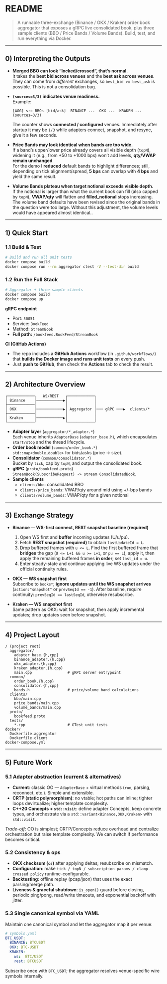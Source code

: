 # README

> A runnable three-exchange (Binance / OKX / Kraken) order book aggregator that exposes a gRPC live consolidated book, plus three sample clients (BBO / Price Bands / Volume Bands). 
> Build, test, and run everything via Docker.

---
## 0) Interpreting the Outputs

- **Merged BBO can look “locked/crossed”, that’s normal.**  
  It takes the **best bid across venues** and the **best ask across venues**. They can come from *different* exchanges, so `best_bid >= best_ask` is possible. This is not a consolidation bug.

- **`(sources=3/3)` indicates venue readiness.**  
  Example:
  ```
  [AGG] src BBOs [bid/ask]  BINANCE ...  OKX ...  KRAKEN ...  (sources=3/3)
  ```
  The counter shows **connected / configured** venues. Immediately after startup it may be `1/3` while adapters connect, snapshot, and resync, give it a few seconds.

- **Price Bands may look identical when bands are too wide.**  
  If a band’s upper/lower price already covers all visible depth (`topN`), widening it (e.g., from +50 to +1000 bps) won’t add levels, **qty/VWAP remain unchanged**.  
  For the demo I **reduced** default bands to highlight differences; still, depending on tick alignment/spread, **5 bps** can overlap with **4 bps** and yield the same result.

- **Volume Bands plateau when target notional exceeds visible depth.**  
  If the notional is larger than what the current book can fill (also capped by `topN`), **VWAP/qty** will flatten and **filled_notional** stops increasing. The volume band defaults have been revised since the original bands in the question were too large. Without this adjustment, the volume levels would have appeared almost identical..

---

## 1) Quick Start

### 1.1 Build & Test

```bash
# Build and run all unit tests
docker compose build
docker compose run --rm aggregator ctest -V --test-dir build
```

### 1.2 Run the Full Stack

```bash
# Aggregator + three sample clients
docker compose build
docker compose up
```

**gRPC endpoint**

- Port: `50051`  
- Service: `BookFeed`  
- Method: `StreamBook`  
- **Full path:** `/bookfeed.BookFeed/StreamBook`

**CI (GitHub Actions)**

- The repo includes a **GitHub Actions** workflow (in `.github/workflows/`) that **builds the Docker image and runs unit tests** on every push.  
- Just **push to GitHub**, then check the **Actions** tab to check the result.

---

## 2) Architecture Overview

```
┌────────────┐   WS/REST   ┌────────────┐
│ Binance    │────────────▶│            │
├────────────┤             │            │
│ OKX        │────────────▶│ Aggregator │─── gRPC ───▶  clients/*
├────────────┤             │            │
│ Kraken     │────────────▶│            │
└────────────┘             └────────────┘
```

- **Adapter layer** (`aggregator/*_adapter.*`)  
  Each venue inherits `AdapterBase` (`adapter_base.h`), which encapsulates `start/stop` and the thread lifecycle.
- **Order book model** (`common/order_book.*`)  
  `std::map<double,double>` for bids/asks (price -> size).
- **Consolidator** (`common/consolidator.*`)  
  Bucket by `tick`, cap by `topN`, and output the consolidated book.
- **gRPC** (`proto/bookfeed.proto`)  
  `StreamBook(SubscribeRequest) -> stream ConsolidatedBook`.
- **Sample clients**  
  - `clients/bbo`: consolidated BBO  
  - `clients/price_bands`: VWAP/qty around mid using +/-bps bands  
  - `clients/volume_bands`: VWAP/qty for a given notional

---

## 3) Exchange Strategy

- **Binance — WS-first connect, REST snapshot baseline (required)**  
  1) Open WS first and **buffer** incoming updates (U/u/pu).  
  2) Fetch **REST snapshot (required)** to obtain `lastUpdateId = L`.  
  3) Drop buffered frames with `u <= L`. Find the first buffered frame that **bridges** the gap (`U <= L+1 && u >= L+1`, or `pu == L`), apply it, then apply the remaining buffered frames **in order**; set `last_id = u`.  
  4) Enter steady-state and continue applying live WS updates under the official continuity rules.

- **OKX — WS snapshot first**  
  Subscribe to `books*`; **ignore updates until the WS snapshot arrives** (`action:"snapshot"` or `prevSeqId == -1`). After baseline, require continuity: `prevSeqId == lastSeqId`, otherwise resubscribe.

- **Kraken — WS snapshot first**  
  Same pattern as OKX: wait for snapshot, then apply incremental updates; drop updates seen before snapshot.

---

## 4) Project Layout

```
/ (project root)
  aggregator/
    adapter_base.{h,cpp}
    binance_adapter.{h,cpp}
    okx_adapter.{h,cpp}
    kraken_adapter.{h,cpp}
    main.cpp                # gRPC server entrypoint
  common/
    order_book.{h,cpp}
    consolidator.{h,cpp}
    bands.h                 # price/volume band calculations
  clients/
    bbo/main.cpp
    price_bands/main.cpp
    volume_bands/main.cpp
  proto/
    bookfeed.proto
  tests/
    *.cpp                   # GTest unit tests
docker/
  Dockerfile.aggregator
  Dockerfile.client
docker-compose.yml
```

---

## 5) Future Work

### 5.1 Adapter abstraction (current & alternatives)
- **Current**: classic OO — `AdapterBase` + virtual methods (`run`, parsing, reconnect, etc.). Simple and extensible.  
- **CRTP (static polymorphism)**: no vtable; hot paths can inline; tighter loops devirtualize; higher template complexity.  
- **C++20 Concepts + `std::visit`**: define adapter Concepts, keep concrete types, and orchestrate via a `std::variant<Binance,OKX,Kraken>` with `std::visit`.

*Trade-off*: OO is simplest; CRTP/Concepts reduce overhead and centralize orchestration but raise template complexity. We can switch if performance becomes critical.

### 5.2 Consistency & ops
- **OKX checksum (`cs`)** after applying deltas; resubscribe on mismatch.  
- **Configuration**: make `tick / topN / subscription params / clamp-crossed policy` runtime-configurable.  
- **Backtesting**: offline replay (pcap/json) that uses the exact parsing/merge path.  
- **Liveness & graceful shutdown**: `is_open()` guard before closing, periodic ping/pong, read/write timeouts, and exponential backoff with jitter.

### 5.3 Single canonical symbol via YAML
Maintain one canonical symbol and let the aggregator map it per venue:

```yaml
# symbols.yaml
BTC_USDT:
  BINANCE: BTCUSDT
  OKX: BTC-USDT
  KRAKEN:
    ws:  BTC/USDT
    rest: BTCUSDT
```

Subscribe once with `BTC_USDT`; the aggregator resolves venue-specific wire symbols internally.
